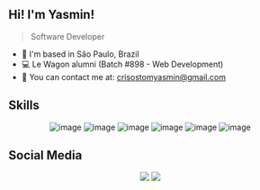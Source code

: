 ## Hi! I'm Yasmin!

> Software Developer

- 📍 I'm based in São Paulo, Brazil
- 💻 Le Wagon alumni (Batch #898 - Web Development)
- 📩 You can contact me at: crisostomyasmin@gmail.com

## Skills
  
  <div align="center">
  
  ![image](https://img.shields.io/badge/Ruby-850000?style=for-the-badge&logo=ruby&logoColor=white)
  ![image](https://img.shields.io/badge/Rails-850000?style=for-the-badge&logo=ruby-on-rails&logoColor=white)
  ![image](https://img.shields.io/badge/javascript-850000?style=for-the-badge&logo=javascript&logoColor=white)
  ![image](https://img.shields.io/badge/MongoDB-850000?style=for-the-badge&logo=mongodb&logoColor=white)
  ![image](https://img.shields.io/badge/PostgreSQL-850000?style=for-the-badge&logo=postgresql&logoColor=white)
  ![image](https://img.shields.io/badge/Heroku-850000?style=for-the-badge&logo=heroku&logoColor=white)
  
  </div>
  
## Social Media

 <div align="center">
  <a href="https://www.linkedin.com/in/yasmin-crisostomo-45baa9237/"><img src="https://img.shields.io/badge/LinkedIn-850000?style=for-the-badge&logo=linkedin&logoColor=white"/></a>
 <a href="https://www.instagram.com/yasmincrisostom/"><img src="https://img.shields.io/badge/Instagram-850000?style=for-the-badge&logo=instagram&logoColor=white"/></a>
 </div>
